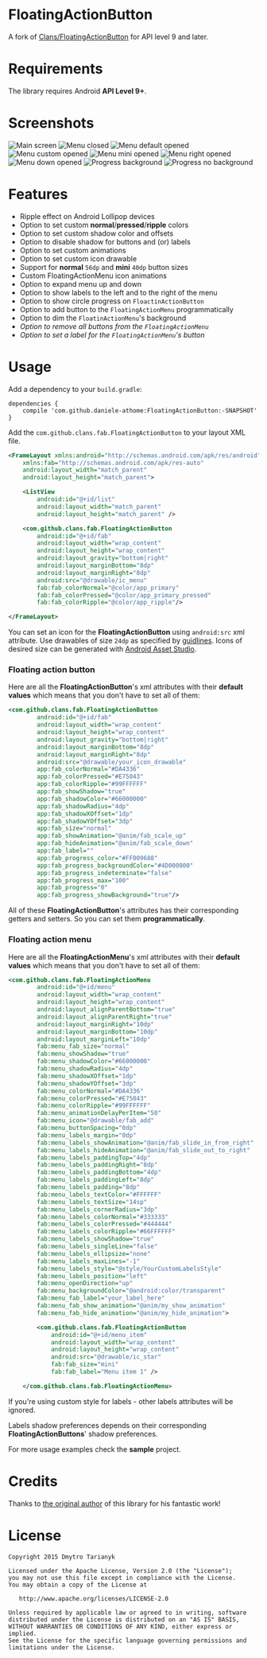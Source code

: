 # FloatingActionButton

A fork of [Clans/FloatingActionButton](https://github.com/Clans/FloatingActionButton) for API level 9 and later.

# Requirements
The library requires Android **API Level 9+**.

# Screenshots
![Main screen](/screenshots/main_screen.png) ![Menu closed](/screenshots/menu_closed.png) ![Menu default opened](/screenshots/menu_default_opened.png) ![Menu custom opened](/screenshots/menu_custom_opened.png) ![Menu mini opened](/screenshots/menu_mini_opened.png) ![Menu right opened](/screenshots/menu_right_opened.png) ![Menu down opened](/screenshots/menu_down_opened.png) ![Progress background](/screenshots/progress_background.png) ![Progress no background](/screenshots/progress_no_background.png)

# Features
- Ripple effect on Android Lollipop devices
- Option to set custom **normal**/**pressed**/**ripple** colors
- Option to set custom shadow color and offsets
- Option to disable shadow for buttons and (or) labels
- Option to set custom animations
- Option to set custom icon drawable
- Support for **normal** `56dp` and **mini** `40dp` button sizes
- Custom FloatingActionMenu icon animations
- Option to expand menu up and down
- Option to show labels to the left and to the right of the menu
- Option to show circle progress on `FloactinActionButton`
- Option to add button to the `FloatingActionMenu` programmatically
- Option to dim the `FloatinActionMenu`'s background
- *Option to remove all buttons from the `FloatingActionMenu`*
- *Option to set a label for the `FloatingActionMenu`'s button*

# Usage
Add a dependency to your `build.gradle`:
```
dependencies {
    compile 'com.github.daniele-athome:FloatingActionButton:-SNAPSHOT'
}
```
Add the `com.github.clans.fab.FloatingActionButton` to your layout XML file.
```XML
<FrameLayout xmlns:android="http://schemas.android.com/apk/res/android"
    xmlns:fab="http://schemas.android.com/apk/res-auto"
    android:layout_width="match_parent"
    android:layout_height="match_parent">

    <ListView
        android:id="@+id/list"
        android:layout_width="match_parent"
        android:layout_height="match_parent" />

    <com.github.clans.fab.FloatingActionButton
        android:id="@+id/fab"
        android:layout_width="wrap_content"
        android:layout_height="wrap_content"
        android:layout_gravity="bottom|right"
        android:layout_marginBottom="8dp"
        android:layout_marginRight="8dp"
        android:src="@drawable/ic_menu"
        fab:fab_colorNormal="@color/app_primary"
        fab:fab_colorPressed="@color/app_primary_pressed"
        fab:fab_colorRipple="@color/app_ripple"/>

</FrameLayout>
```
You can set an icon for the **FloatingActionButton** using `android:src` xml attribute. Use drawables of size `24dp` as specified by [guidlines](http://www.google.com/design/spec/components/buttons.html#buttons-floating-action-button). Icons of desired size can be generated with [Android Asset Studio](http://romannurik.github.io/AndroidAssetStudio/icons-generic.html).

### Floating action button
Here are all the **FloatingActionButton**'s xml attributes with their **default values** which means that you don't have to set all of them:
```XML
<com.github.clans.fab.FloatingActionButton
        android:id="@+id/fab"
        android:layout_width="wrap_content"
        android:layout_height="wrap_content"
        android:layout_gravity="bottom|right"
        android:layout_marginBottom="8dp"
        android:layout_marginRight="8dp"
        android:src="@drawable/your_icon_drawable"
        app:fab_colorNormal="#DA4336"
        app:fab_colorPressed="#E75043"
        app:fab_colorRipple="#99FFFFFF"
        app:fab_showShadow="true"
        app:fab_shadowColor="#66000000"
        app:fab_shadowRadius="4dp"
        app:fab_shadowXOffset="1dp"
        app:fab_shadowYOffset="3dp"
        app:fab_size="normal"
        app:fab_showAnimation="@anim/fab_scale_up"
        app:fab_hideAnimation="@anim/fab_scale_down"
        app:fab_label=""
        app:fab_progress_color="#FF009688"
        app:fab_progress_backgroundColor="#4D000000"
        app:fab_progress_indeterminate="false"
        app:fab_progress_max="100"
        app:fab_progress="0"
        app:fab_progress_showBackground="true"/>
```
All of these **FloatingActionButton**'s attributes has their corresponding getters and setters. So you can set them **programmatically**.

### Floating action menu
Here are all the **FloatingActionMenu**'s xml attributes with their **default values** which means that you don't have to set all of them:
```XML
<com.github.clans.fab.FloatingActionMenu
        android:id="@+id/menu"
        android:layout_width="wrap_content"
        android:layout_height="wrap_content"
        android:layout_alignParentBottom="true"
        android:layout_alignParentRight="true"
        android:layout_marginRight="10dp"
        android:layout_marginBottom="10dp"
        android:layout_marginLeft="10dp"
        fab:menu_fab_size="normal"
        fab:menu_showShadow="true"
        fab:menu_shadowColor="#66000000"
        fab:menu_shadowRadius="4dp"
        fab:menu_shadowXOffset="1dp"
        fab:menu_shadowYOffset="3dp"
        fab:menu_colorNormal="#DA4336"
        fab:menu_colorPressed="#E75043"
        fab:menu_colorRipple="#99FFFFFF"
        fab:menu_animationDelayPerItem="50"
        fab:menu_icon="@drawable/fab_add"
        fab:menu_buttonSpacing="0dp"
        fab:menu_labels_margin="0dp"
        fab:menu_labels_showAnimation="@anim/fab_slide_in_from_right"
        fab:menu_labels_hideAnimation="@anim/fab_slide_out_to_right"
        fab:menu_labels_paddingTop="4dp"
        fab:menu_labels_paddingRight="8dp"
        fab:menu_labels_paddingBottom="4dp"
        fab:menu_labels_paddingLeft="8dp"
        fab:menu_labels_padding="8dp"
        fab:menu_labels_textColor="#FFFFFF"
        fab:menu_labels_textSize="14sp"
        fab:menu_labels_cornerRadius="3dp"
        fab:menu_labels_colorNormal="#333333"
        fab:menu_labels_colorPressed="#444444"
        fab:menu_labels_colorRipple="#66FFFFFF"
        fab:menu_labels_showShadow="true"
        fab:menu_labels_singleLine="false"
        fab:menu_labels_ellipsize="none"
        fab:menu_labels_maxLines="-1"
        fab:menu_labels_style="@style/YourCustomLabelsStyle"
        fab:menu_labels_position="left"
        fab:menu_openDirection="up"
        fab:menu_backgroundColor="@android:color/transparent"
        fab:menu_fab_label="your_label_here"
        fab:menu_fab_show_animation="@anim/my_show_animation"
        fab:menu_fab_hide_animation="@anim/my_hide_animation">

        <com.github.clans.fab.FloatingActionButton
            android:id="@+id/menu_item"
            android:layout_width="wrap_content"
            android:layout_height="wrap_content"
            android:src="@drawable/ic_star"
            fab:fab_size="mini"
            fab:fab_label="Menu item 1" />

    </com.github.clans.fab.FloatingActionMenu>
```

If you're using custom style for labels - other labels attributes will be ignored.

Labels shadow preferences depends on their corresponding **FloatingActionButtons**' shadow preferences.

For more usage examples check the **sample** project.

# Credits
Thanks to [the original author](https://github.com/Clans/FloatingActionButton) of this library for his fantastic work!

# License
```
Copyright 2015 Dmytro Tarianyk

Licensed under the Apache License, Version 2.0 (the "License");
you may not use this file except in compliance with the License.
You may obtain a copy of the License at

   http://www.apache.org/licenses/LICENSE-2.0

Unless required by applicable law or agreed to in writing, software
distributed under the License is distributed on an "AS IS" BASIS,
WITHOUT WARRANTIES OR CONDITIONS OF ANY KIND, either express or implied.
See the License for the specific language governing permissions and
limitations under the License.
```

